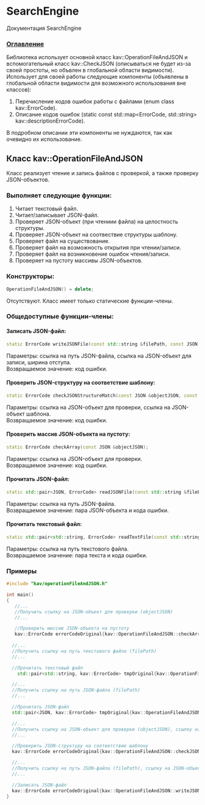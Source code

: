 
# SearchEngine
Документация SearchEngine

### [Оглавление](../index.md)
Библиотека использует основной класс kav::OperationFileAndJSON и вспомогательный класс kav::CheckJSON (описываться не будет из-за своей простоты, но объвлен в глобальной области видимости).\
Использует для своей работы следующие компоненты (объявлены в глобальной области видимости для возможного использования вне классов):
1. Перечисление кодов ошибок работы с файлами (enum class kav::ErrorCode).
2. Описание кодов ошибок (static const std::map<ErrorCode, std::string> kav::descriptionErrorCode).

В подробном описании эти компоненты не нуждаются, так как очевидно их использование.

## Класс kav::OperationFileAndJSON
Класс реализует чтение и запись файлов с проверкой, а также проверку JSON-объектов.
### Выполняет следующие функции:
1. Читает текстовый файл.
2. Читает/записывает JSON-файл.
5. Проверяет JSON-объект (при чтениии файла) на целостность структуры.
6. Проверяет JSON-объект на соотвествие структуры шаблону.
7. Проверяет файл на существование.
8. Проверяет файл на возможность открытия при чтении/записи.
9. Проверяет файл на возникновение ошибок чтения/записи.
10. Проверяет на пустоту массивы JSON-объектов.
### Конструкторы:
```cpp
OperationFileAndJSON() = delete;
```
Отсутствуют. Класс имеет только статические функции-члены.
### Общедоступные функции-члены:
#### Записать JSON-файл:
```cpp
static ErrorCode writeJSONFile(const std::string &filePath, const JSON &objectJSON, const int formatByWidth = 2);
```
Параметры: ссылка на путь JSON-файла, ссылка на JSON-объект для записи, ширина отступа.\
Возвращаемое значение: код ошибки.
#### Проверить JSON-структуру на соответствие шаблону:
```cpp
static ErrorCode checkJSONStructureMatch(const JSON &objectJSON, const JSON &objectJSONTemplate);
```
Параметры: ссылка на JSON-объект для проверки, ссылка на JSON-объект шаблона.\
Возвращаемое значение: код ошибки.
#### Проверить массив JSON-объекта на пустоту:
```cpp
static ErrorCode checkArray(const JSON &objectJSON);
```
Параметры: ссылка на JSON-объект для проверки.\
Возвращаемое значение: код ошибки.
#### Прочитать JSON-файл:
```cpp
static std::pair<JSON, ErrorCode> readJSONFile(const std::string &filePath);
```
Параметры: ссылка на путь JSON-файла.\
Возвращаемое значение: пара JSON-объекта и кода ошибки.
#### Прочитать текстовый файл:
```cpp
static std::pair<std::string, ErrorCode> readTextFile(const std::string &filePath);
```
Параметры: ссылка на путь текстового файла.\
Возвращаемое значение: пара текста и кода ошибки.
### Примеры
```cpp
#include "kav/operationFileAndJSON.h"

int main()
{
   //...
   //Получить ссылку на JSON-объект для проверки (objectJSON)
   //...

   //Проверить массив JSON-объекта на пустоту
   kav::ErrorCode errorCodeOriginal{kav::OperationFileAndJSON::checkArray(objectJSON)};
      
  //...
  //Получить ссылку на путь текстового файла (filePath)
  //...

  //Прочитать текстовый файл
    std::pair<std::string, kav::ErrorCode> tmpOriginal{kav::OperationFileAndJSON::readTextFile(filePath)};

  //...
  //Получить ссылку на путь JSON-файла (filePath)
  //...

  //Прочитать JSON-файл
  std::pair<JSON, kav::ErrorCode> tmpOriginal{kav::OperationFileAndJSON::readJSONFile(filePath)};

  //...
  //Получить ссылку на JSON-объект для проверки (objectJSON), ссылку на JSON-объект шаблона (objectJSONTemplate)
  //...

  //Проверить JSON-структуру на соответствие шаблону
  kav::ErrorCode errorCodeOriginal{kav::OperationFileAndJSON::checkJSONStructureMatch(objectJSON, objectJSONTemplate)};

  //...
  //Получить ссылку на путь JSON-файла (filePath), ссылку на JSON-объект для записи (objectJSON), ширину отступа (formatByWidth)
  //...

  //Записать JSON-файл
  kav::ErrorCode errorCodeOriginal{kav::OperationFileAndJSON::writeJSONFile(filePath, objectJSON, formatByWidth)};
}
```
